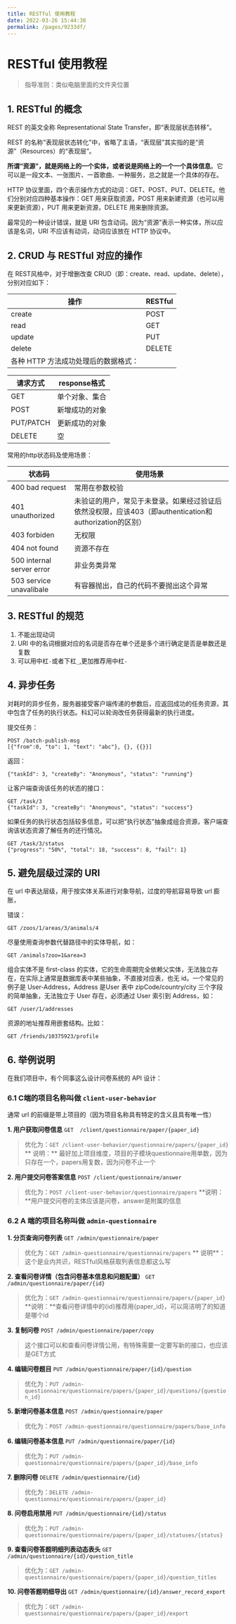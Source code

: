 ```yaml
---
title: RESTful 使用教程
date: 2022-03-26 15:44:38
permalink: /pages/9233df/
---
```

# RESTful 使用教程

>  指导准则：类似电脑里面的文件夹位置

## 1. RESTful 的概念

REST 的英文全称  Representational State Transfer，即“表现层状态转移”。

REST 的名称“表现层状态转化”中，省略了主语，“表现层”其实指的是“资源”（Resources）的“表现层”。

**所谓“资源”，就是网络上的一个实体，或者说是网络上的一个一个具体信息**。它可以是一段文本、一张图片、一首歌曲、一种服务，总之就是一个具体的存在。

HTTP 协议里面，四个表示操作方式的动词：GET、POST、PUT、DELETE。他们分别对应四种基本操作：GET 用来获取资源，POST 用来新建资源（也可以用来更新资源），PUT 用来更新资源，DELETE 用来删除资源。

最常见的一种设计错误，就是 URI 包含动词。因为“资源”表示一种实体，所以应该是名词，URI 不应该有动词，动词应该放在 HTTP 协议中。

## 2. CRUD 与 RESTful 对应的操作

在 REST风格中，对于增删改查 CRUD（即：create、read、update、delete），分别对应如下：

| 操作                                 | RESTful |
| ------------------------------------ | ------- |
| create                               | POST    |
| read                                 | GET     |
| update                               | PUT     |
| delete                               | DELETE  |
| 各种 HTTP 方法成功处理后的数据格式： |         |

| 请求方式  | response格式   |
| --------- | -------------- |
| GET       | 单个对象、集合 |
| POST      | 新增成功的对象 |
| PUT/PATCH | 更新成功的对象 |
| DELETE    | 空             |

常用的http状态码及使用场景：

| 状态码                    | 使用场景                                                     |
| ------------------------- | ------------------------------------------------------------ |
| 400 bad request           | 常用在参数校验                                               |
| 401 unauthorized          | 未验证的用户，常见于未登录。如果经过验证后依然没权限，应该403（即authentication和authorization的区别） |
| 403 forbiden              | 无权限                                                       |
| 404 not found             | 资源不存在                                                   |
| 500 internal server error | 非业务类异常                                                 |
| 503 service unavalibale   | 有容器抛出，自己的代码不要抛出这个异常                       |

## 3. RESTful 的规范

1. 不能出现动词
2. URI 中的名词根据对应的名词是否存在单个还是多个进行确定是否是单数还是复数
3. 可以用中杠`-`或者下杠`_`,更加推荐用中杠`-`

## 4. 异步任务

对耗时的异步任务，服务器接受客户端传递的参数后，应返回成功的任务资源，其中包含了任务的执行状态。科幻可以轮询改任务获得最新的执行进度。

提交任务：

```
POST /batch-publish-msg
[{"from":0, "to": 1, "text": "abc"}, {}, {{}}]
```

返回：

```
{"taskId": 3, "createBy": "Anonymous", "status": "running"}
```

让客户端查询该任务的状态的接口：

```
GET /task/3
{"taskId": 3, "createBy": "Anonymous", "status": "success"}
```

如果任务的执行状态包括较多信息，可以把"执行状态"抽象成组合资源，客户端查询该状态资源了解任务的还行情况。

```
GET /task/3/status
{"progress": "50%", "total": 18, "success": 8, "fail": 1}
```

## 5.  避免层级过深的 URI

在 url 中表达层级，用于按实体关系进行对象导航，过度的导航容易导致 url 膨胀，

错误： 

````
GET /zoos/1/areas/3/animals/4
````

尽量使用查询参数代替路径中的实体导航，如：

```
GET /animals?zoo=1&area=3
```

组合实体不是 first-class 的实体，它的生命周期完全依赖父实体，无法独立存在，在实际上通常是数据库表中某些抽象，不直接对应表，也无 id。一个常见的例子是 User-Address，Address 是User 表中 zipCode/country/city 三个字段的简单抽象，无法独立于 User 存在，必须通过 User 索引到 Address，如：

```
GET /user/1/addresses
```

资源的地址推荐用嵌套结构。比如：

```
GET /friends/10375923/profile
```

## 6. 举例说明

在我们项目中，有个同事这么设计问卷系统的 API 设计：

### 6.1 C端的项目名称叫做 `client-user-behavior`

通常  url 的前缀是带上项目的（因为项目名称具有特定的含义且具有唯一性）

**1.  用户获取问卷信息**  `GET  /client/questionnaire/paper/{paper_id}  ` 

>  优化为：`GET /client-user-behavior/questionnaire/papers/{paper_id}`
>  ** 说明：** 最好加上项目维度，项目的子模块questionnaire用单数，因为只存在一个，papers用复数，因为问卷不止一个

**2. 用户提交问卷答案信息**  `POST /client/questionnaire/answer`

> 优化为：`POST /client-user-behavior/questionnaire/papers`
> **说明：**用户提交问卷的主体应该是问卷，answer是附属的信息

###  6.2 A 端的项目名称叫做  `admin-questionnaire`

**1. 分页查询问卷列表**  `GET /admin/questionnaire/paper`

> 优化为：`GET /admin-questionnaire/questionnaire/papers`
> ** 说明**：这个是业内共识，RESTful风格获取列表信息都这么写

**2. 查看问卷详情（包含问卷基本信息和问题配置）** `GET /admin/questionnaire/paper/{id}`

> 优化为：`GET /admin-questionnaire/questionnaire/papers/{paper_id}`
> **说明：**查看问卷详情中的{id}推荐用{paper_id}，可以简洁明了的知道是哪个id

**3. 复制问卷**  `POST /admin/questionnaire/paper/copy`

> 这个接口可以和查看问卷详情公用，有特殊需要一定要写新的接口，也应该是GET方式

**4. 编辑问卷题目**  `PUT /admin/questionnaire/paper/{id}/question`

> 优化为：`PUT /admin-questionnaire/questionnaire/papers/{paper_id}/questions/{question_id}`

**5. 新增问卷基本信息**  `POST /admin/questionnaire/paper`

> 优化为：`POST /admin-questionnaire/questionnaire/papers/base_info`

**6. 编辑问卷基本信息**  `PUT /admin/questionnaire/paper/{id}`

> 优化为：`PUT /admin-questionnaire/questionnaire/papers/{paper_id}/base_info`

**7. 删除问卷** `DELETE /admin/questionnaire/{id}`

> 优化为：`DELETE /admin-questionnaire/questionnaire/papers/{paper_id}`

**8. 问卷启用禁用**  `PUT /admin/questionnaire/{id}/status`

> 优化为：`PUT /admin-questionnaire/questionnaire/papers/{paper_id}/statuses/{status}`

**9. 查看问卷答题明细列表动态表头**  `GET /admin/questionnaire/{id}/question_title`

> 优化为：`GET /admin-questionnaire/questionnaire/papers/{paper_id}/question_titles`

**10. 问卷答题明细导出**  `GET /admin/questionnaire/{id}/answer_record_export`

> 优化为：`GET /admin-questionnaire/questionnaire/papers/{paper_id}/export`